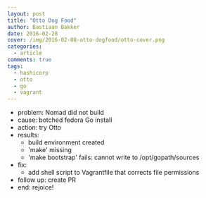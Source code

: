 ```yaml
---
layout: post
title: "Otto Dog Food"
author: Bastiaan Bakker
date: 2016-02-28
cover: /img/2016-02-08-otto-dogfood/otto-cover.png
categories:
  - article
comments: true
tags:
  - hashicorp
  - otto
  - go
  - vagrant
---
```

- problem: Nomad did not build
- cause: botched fedora Go install
- action: try Otto
- results:
	- build environment created
	- 'make' missing
	- 'make bootstrap' fails: cannot write to /opt/gopath/sources
- fix:
	- add shell script to Vagrantfile that corrects file permissions
- follow up: create PR
- end: rejoice!
